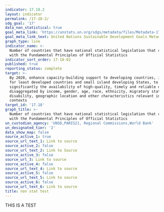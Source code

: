 ```yaml
---
indicator: 17.18.2
layout: indicator
permalink: /17-18-2/
sdg_goal: '17'
data_non_statistical: true
goal_meta_link: 'https://unstats.un.org/sdgs/metadata/files/Metadata-17-18-02.pdf'
goal_meta_link_text: United Nations Sustainable Development Goals Metadata (pdf 468kB)
graph_type: line
indicator_name: >-
  Number of countries that have national statistical legislation that complies
  with the Fundamental Principles of Official Statistics
indicator_sort_order: 17-18-02
published: true
reporting_status: complete
target: >-
  By 2020, enhance capacity-building support to developing countries, including
  for least developed countries and small island developing States, to increase
  significantly the availability of high-quality, timely and reliable data
  disaggregated by income, gender, age, race, ethnicity, migratory status,
  disability, geographic location and other characteristics relevant in national
  contexts
target_id: '17.18'
graph_title: >-
  Number of countries that have national statistical legislation that complies
  with the Fundamental Principles of Official Statistics
un_custodian_agency: 'UNSD,PARIS21, Regional Commissions,World Bank'
un_designated_tier: '2'
data_show_map: false
source_active_1: true
source_url_text_1: Link to source
source_active_2: false
source_url_text_2: Link to Source
source_active_3: false
source_url_3: Link to source
source_active_4: false
source_url_text_4: Link to source
source_active_5: false
source_url_text_5: Link to source
source_active_6: false
source_url_text_6: Link to source
title: non stat test
---
```

THIS IS A TEST